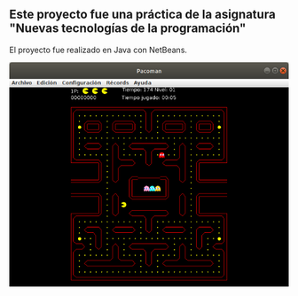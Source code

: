 <h2>Este proyecto fue una práctica de la asignatura "Nuevas tecnologías de la programación"</h2>

El proyecto fue realizado en Java con NetBeans.

<p align="center">
  <img border='0' src = 'https://github.com/galleta/comecocos/blob/master/comecocos.png' alt="imagen del comecocos" />
</p>
